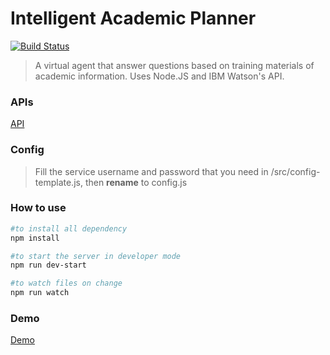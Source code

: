 # Intelligent Academic Planner

[![Build Status](https://travis-ci.com/viane/Intelligent-Academic-Planner.svg?token=XgfkcuxVwTbc4rLjo63E&branch=master)](https://travis-ci.com/viane/Intelligent-Academic-Planner)

>A virtual agent that answer questions based on training materials of academic information. Uses Node.JS and IBM Watson's API.

### APIs

[API](https://viane.github.io/Intelligent-Academic-Advisor/)

### Config

>Fill the service username and password that you need in /src/config-template.js, then <b>rename</b> to config.js

### How to use

```bash
#to install all dependency
npm install

#to start the server in developer mode
npm run dev-start

#to watch files on change
npm run watch
```
### Demo
[Demo](https://intelligent-student-advisor.herokuapp.com/)
